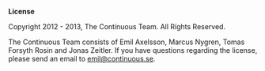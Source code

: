 __License__

Copyright 2012 - 2013, The Continuous Team. All Rights Reserved.

The Continuous Team consists of Emil Axelsson, Marcus Nygren, Tomas Forsyth Rosin and Jonas Zeitler.
If you have questions regarding the license, please send an email to emil@continuous.se.
